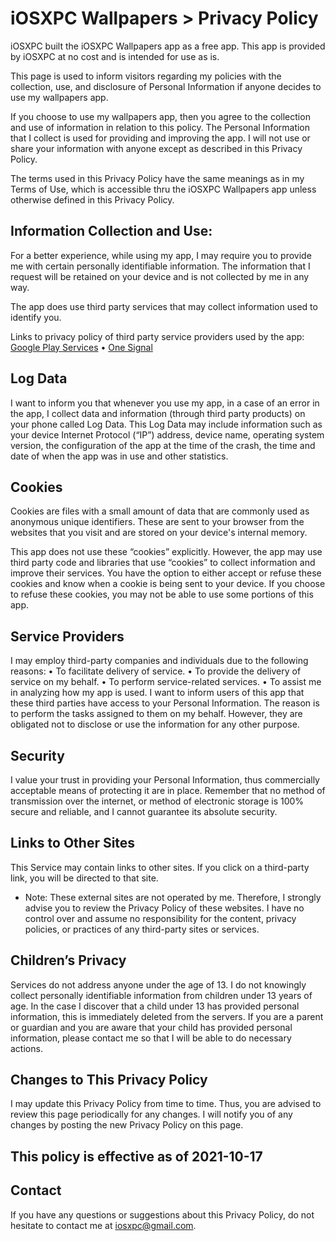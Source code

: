 # iOSXPC Wallpapers > Privacy Policy

iOSXPC built the iOSXPC Wallpapers app as a free app. This app is provided by iOSXPC at no cost and is intended for use as is.

This page is used to inform visitors regarding my policies with the collection, use, and disclosure of Personal Information if anyone decides to use my wallpapers app.

If you choose to use my wallpapers app, then you agree to the collection and use of information in relation to this policy. The Personal Information that I collect is used for providing and improving the app. I will not use or share your information with anyone except as described in this Privacy Policy.

The terms used in this Privacy Policy have the same meanings as in my Terms of Use, which is accessible thru the iOSXPC Wallpapers app unless otherwise defined in this Privacy Policy.

## Information Collection and Use:
For a better experience, while using my app, I may require you to provide me with certain personally identifiable information. The information that I request will be retained on your device and is not collected by me in any way.

The app does use third party services that may collect information used to identify you.

Links to privacy policy of third party service providers used by the app:
 [Google Play Services](https://policies.google.com/privacy)
• [One Signal](https://onesignal.com/privacy_policy)

## Log Data
I want to inform you that whenever you use my app, in a case of an error in the app, I collect data and information (through third party products) on your phone called Log Data. This Log Data may include information such as your device Internet Protocol (“IP”) address, device name, operating system version, the configuration of the app at the time of the crash, the time and date of when the app was in use and other statistics.

## Cookies
Cookies are files with a small amount of data that are commonly used as anonymous unique identifiers. These are sent to your browser from the websites that you visit and are stored on your device's internal memory.

This app does not use these “cookies” explicitly. However, the app may use third party code and libraries that use “cookies” to collect information and improve their services. You have the option to either accept or refuse these cookies and know when a cookie is being sent to your device. If you choose to refuse these cookies, you may not be able to use some portions of this app.

## Service Providers
I may employ third-party companies and individuals due to the following reasons:
• To facilitate delivery of service.
• To provide the delivery of service on my behalf.
• To perform service-related services.
• To assist me in analyzing how my app is used.
I want to inform users of this app that these third parties have access to your Personal Information. The reason is to perform the tasks assigned to them on my behalf. However, they are obligated not to disclose or use the information for any other purpose.

## Security
I value your trust in providing your Personal Information, thus commercially acceptable means of protecting it are in place. Remember that no method of transmission over the internet, or method of electronic storage is 100% secure and reliable, and I cannot guarantee its absolute security.

## Links to Other Sites
This Service may contain links to other sites. If you click on a third-party link, you will be directed to that site.
* Note: These external sites are not operated by me. Therefore, I strongly advise you to review the Privacy Policy of these websites. I have no control over and assume no responsibility for the content, privacy policies, or practices of any third-party sites or services.

## Children’s Privacy
Services do not address anyone under the age of 13. I do not knowingly collect personally identifiable information from children under 13 years of age. In the case I discover that a child under 13 has provided personal information, this is immediately deleted from the servers. If you are a parent or guardian and you are aware that your child has provided personal information, please contact me so that I will be able to do necessary actions.

## Changes to This Privacy Policy
I may update this Privacy Policy from time to time. Thus, you are advised to review this page periodically for any changes. I will notify you of any changes by posting the new Privacy Policy on this page.

## This policy is effective as of 2021-10-17

## Contact
If you have any questions or suggestions about this Privacy Policy, do not hesitate to contact me at [iosxpc@gmail.com](mailto:iosxpc@gmail.com).
